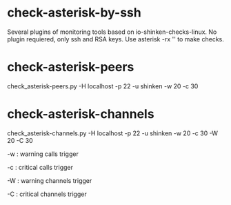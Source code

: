 check-asterisk-by-ssh
=======================

Several plugins of monitoring tools based on io-shinken-checks-linux.
No plugin requiered, only ssh and RSA keys.
Use asterisk -rx '<command>' to make checks.

check-asterisk-peers
=======================
check_asterisk-peers.py -H localhost -p 22 -u shinken -w 20 -c 30

check-asterisk-channels
=======================
check_asterisk-channels.py -H localhost -p 22 -u shinken -w 20 -c 30 -W 20 -C 30

-w : warning calls trigger

-c : critical calls trigger

-W : warning channels trigger

-C : critical channels trigger